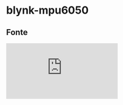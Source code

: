 # blynk-mpu6050






## Fonte

![Adafruit_MPU6050.h Functions](https://adafruit.github.io/Adafruit_MPU6050/html/class_adafruit___m_p_u6050.html)
